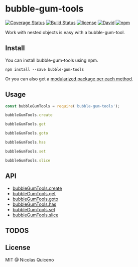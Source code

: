 # bubble-gum-tools

[![Coverage Status](https://coveralls.io/repos/github/nquicenob/bubble-gum-tools/badge.svg?branch=master)](https://coveralls.io/github/nquicenob/bubble-gum-tools?branch=master)
[![Build Status](https://travis-ci.org/nquicenob/bubble-gum-tools.svg?branch=master)](https://travis-ci.org/nquicenob/bubble-gum-tools)
[![license](https://img.shields.io/github/license/nquicenob/bubble-gum-tools.svg)](https://github.com/nquicenob/bubble-gum-tools/blob/master/LICENSE)
[![David](https://img.shields.io/david/nquicenob/bubble-gum-tools.svg)](https://david-dm.org/nquicenob/bubble-gum-tools)
[![npm](https://img.shields.io/npm/v/bubble-gum-tools.svg)](https://www.npmjs.com/package/bubble-gum-tools)

Work with nested objects is easy with a bubble-gum-tool.

## Install

You can install bubble-gum-tools using npm.

```
npm install --save bubble-gum-tools
```

Or you can also get a [modularized package per each method](https://www.npmjs.com/browse/keyword/bubble-gum-tools-modularized).

## Usage

```js
const bubbleGumTools = require('bubble-gum-tools');

bubbleGumTools.create

bubbleGumTools.get

bubbleGumTools.goto

bubbleGumTools.has

bubbleGumTools.set

bubbleGumTools.slice

```

## API

* [bubbleGumTools.create](packages/bubble-gum-create/README.md/#api)
* [bubbleGumTools.get](packages/bubble-gum-get/README.md/#api)
* [bubbleGumTools.goto](packages/bubble-gum-goto/README.md/#api)
* [bubbleGumTools.has](packages/bubble-gum-has/README.md/#api)
* [bubbleGumTools.set](packages/bubble-gum-set/README.md/#api)
* [bubbleGumTools.slice](packages/bubble-gum-slice/README.md/#api)

## TODOS


## License

MIT @ Nicolas Quiceno
